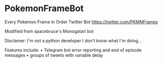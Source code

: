 # PokemonFrameBot
Every Pokemon Frame in Order Twitter Bot
https://twitter.com/PKMNFrames

Modified from spacebruce's Monogatari bot

Disclamer: I'm not a python developer I don't know what I'm doing...

Features include:
  • Telegram bot error reporting and end of episode messages
  • groups of tweets with variable delay
